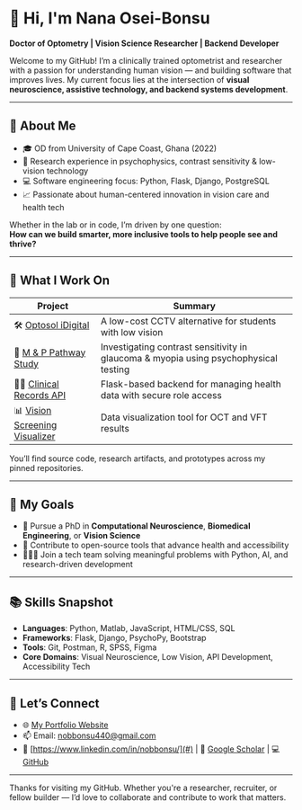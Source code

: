 # 👋 Hi, I'm Nana Osei-Bonsu

**Doctor of Optometry | Vision Science Researcher | Backend Developer**

Welcome to my GitHub! I’m a clinically trained optometrist and researcher with a passion for understanding human vision — and building software that improves lives. My current focus lies at the intersection of **visual neuroscience, assistive technology, and backend systems development**.

---

## 🧠 About Me

- 🎓 OD from University of Cape Coast, Ghana (2022)  
- 🔬 Research experience in psychophysics, contrast sensitivity & low-vision technology  
- 💻 Software engineering focus: Python, Flask, Django, PostgreSQL  
- 📈 Passionate about human-centered innovation in vision care and health tech  

Whether in the lab or in code, I’m driven by one question:  
**How can we build smarter, more inclusive tools to help people see and thrive?**

---

## 💼 What I Work On

| Project | Summary |
|--------|---------|
| 🛠️ [Optosol iDigital](#) | A low-cost CCTV alternative for students with low vision |
| 🔬 [M & P Pathway Study](#) | Investigating contrast sensitivity in glaucoma & myopia using psychophysical testing |
| 🧑‍💻 [Clinical Records API](#) | Flask-based backend for managing health data with secure role access |
| 📊 [Vision Screening Visualizer](#) | Data visualization tool for OCT and VFT results |

You’ll find source code, research artifacts, and prototypes across my pinned repositories.

---

## 🎯 My Goals

- 🔎 Pursue a PhD in **Computational Neuroscience**, **Biomedical Engineering**, or **Vision Science**
- 🧩 Contribute to open-source tools that advance health and accessibility
- 👨🏽‍💻 Join a tech team solving meaningful problems with Python, AI, and research-driven development

---

## 📚 Skills Snapshot

- **Languages**: Python, Matlab, JavaScript, HTML/CSS, SQL  
- **Frameworks**: Flask, Django, PsychoPy, Bootstrap  
- **Tools**: Git, Postman, R, SPSS, Figma  
- **Core Domains**: Visual Neuroscience, Low Vision, API Development, Accessibility Tech

---

## 🤝 Let’s Connect

- 🌐 [My Portfolio Website](https://nobbonsu.netlify.app)  
- 📫 Email: nobbonsu440@gmail.com  
- 💼 [https://www.linkedin.com/in/nobbonsu/](#) | 🧠 [Google Scholar](#) | 💻 [GitHub](https://github.com/oseiBonsu-617)

---

Thanks for visiting my GitHub. Whether you're a researcher, recruiter, or fellow builder — I’d love to collaborate and contribute to work that matters.


<!--
**oseiBonsu-617/oseiBonsu-617** is a ✨ _special_ ✨ repository because its `README.md` (this file) appears on your GitHub profile.

Here are some ideas to get you started:

- 🔭 I’m currently working on ...
- 🌱 I’m currently learning ...
- 👯 I’m looking to collaborate on ...
- 🤔 I’m looking for help with ...
- 💬 Ask me about ...
- 📫 How to reach me: ...
- 😄 Pronouns: ...
- ⚡ Fun fact: ...
-->
